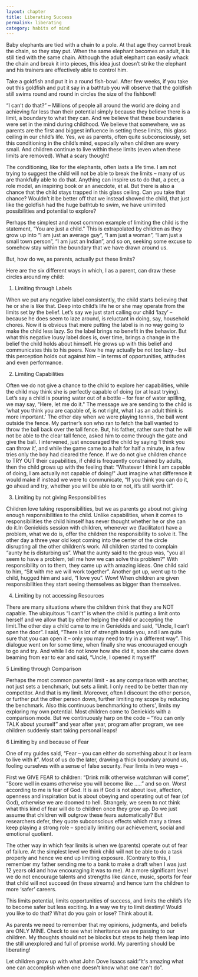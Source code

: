 ```yaml
---
layout: chapter
title: Liberating Success
permalink: liberating
category: habits of mind
---
```


Baby elephants are tied with a chain to a pole. At that age they cannot break the chain, so they stay put. When the same elephant becomes an adult, it is still tied with the same chain. Although the adult elephant can easily whack the chain and break it into pieces, this idea just doesn’t strike the elephant and his trainers are effectively able to control him.

Take a goldfish and put it in a round fish-bowl. After few weeks, if you take out this goldfish and put it say in a bathtub you will observe that the goldfish still swims round and round in circles the size of the fishbowl!

“I can’t do that?” – Millions of people all around the world are doing and achieving far less than their potential simply because they believe there is a limit, a boundary to what they can. And we believe that these boundaries were set in the mind during childhood. We believe that somewhere, we as parents are the first and biggest influence in setting these limits, this glass ceiling in our child’s life. Yes, we as parents, often quite subconsciously, set this conditioning in the child’s mind, especially when children are every small. And children continue to live within these limits (even when these limits are removed). What a scary thought!

The conditioning, like for the elephants, often lasts a life time. I am not trying to suggest the child will not be able to break the limits – many of us are thankfully able to do that. Anything can inspire us to do that, a peer, a role model, an inspiring book or an anecdote, et al. But there is also a chance that the child stays trapped in this glass ceiling. Can you take that chance? Wouldn’t it be better off that we instead showed the child, that just like the goldfish had the huge bathtub to swim, we have unlimited possibilities and potential to explore?

Perhaps the simplest and most common example of limiting the child is the statement, “You are just a child." This is extrapolated by children as they grow up into “I am just an average guy”, “I am just a woman”, “I am just a small town person”, “I am just an Indian”, and so on, seeking some excuse to somehow stay within the boundary that we have drawn around us.

But, how do we, as parents, actually put these limits?

Here are the six different ways in which, I as a parent, can draw these circles around my child:

1. Limiting through Labels

When we put any negative label consistently, the child starts believing that he or she is like that. Deep into child’s life he or she may operate from the limits set by the belief. Let’s say we just start calling our child ‘lazy’ – because he does seem to laze around, is reluctant in doing, say, household chores. Now it is obvious that mere putting the label is in no way going to make the child less lazy. So the label brings no benefit in the behavior. But what this negative lousy label does is, over time, brings a change in the belief the child holds about himself. He grows up with this belief and communicates this to his peers. Now he may actually be not too lazy – but this perception holds out against him – in terms of opportunities, attitudes and even performance.

2. Limiting Capabilities

Often we do not give a chance to the child to explore her capabilities, while the child may think she is perfectly capable of doing (or at least trying). Let’s say a child is pouring water out of a bottle – for fear of water spilling, we may say, “Here, let me do it." The message we are sending to the child is ‘what you think you are capable of, is not right, what I as an adult think is more important.' The other day when we were playing tennis, the ball went outside the fence. My partner’s son who ran to fetch the ball wanted to throw the ball back over the tall fence. But, his father, rather sure that he will not be able to the clear tall fence, asked him to come through the gate and give the ball. I intervened, just encouraged the child by saying ‘I think you can throw it’, and while the game came to a halt for half a minute, in a few tries only the boy had cleared the fence. If we do not give children chance to TRY OUT their capabilities, if child is frequently constrained by adults, then the child grows up with the feeling that: “Whatever I think I am capable of doing, I am actually not capable of doing!" Just imagine what difference it would make if instead we were to communicate, “If you think you can do it, go ahead and try, whether you will be able to or not, it’s still worth it”.

3. Limiting by not giving Responsibilities

Children love taking responsibilities, but we as parents go about not giving enough responsibilities to the child. Unlike capabilities, when it comes to responsibilities the child himself has never thought whether he or she can do it.In Geniekids session with children, whenever we (facilitator) have a problem, what we do is, offer the children the responsibility to solve it. The other day a three year old kept coming into the center of the circle disrupting all the other children’s work. All children started to complain “aunty he is disturbing us”. What the aunty said to the group was, “you all seem to have a problem, tell me how we can solve this problem?" With responsibility on to them, they came up with amazing ideas. One child said to him, “Sit with me we will work together”. Another got up, went up to the child, hugged him and said, “I love you”. Wow! When children are given responsibilities they start seeing themselves as bigger than themselves.

4. Limiting by not accessing Resources

There are many situations where the children think that they are NOT capable. The ubiquitous “I can’t” is when the child is putting a limit onto herself and we allow that by either helping the child or accepting the limit.The other day a child came to me in Geniekids and said, “Uncle, I can’t open the door”. I said, “There is lot of strength inside you, and I am quite sure that you can open it – only you may need to try in a different way”. This dialogue went on for some time, when finally she was encouraged enough to go and try. And while I do not know how she did it, soon she came down beaming from ear to ear and said, “Uncle, I opened it myself!"

5 Limiting through Comparison

Perhaps the most common parental limit - as any comparison with another, not just sets a benchmark, but sets a limit. I only need to be better than my competitor. And that is my limit. Moreover, often I discount the other person, or further put the other person down, further limiting my scope by reducing the benchmark. Also this continuous benchmarking to others', limits my exploring my own potential. Most children come to Geniekids with a comparison mode. But we continuously harp on the code – “You can only TALK about yourself” and year after year, program after program, we see children suddenly start taking personal leaps!

6 Limiting by and because of Fear

One of my guides said, “Fear – you can either do something about it or learn to live with it”. Most of us do the later, drawing a thick boundary around us, fooling ourselves with a sense of false security. Fear limits in two ways –

First we GIVE FEAR to children: “Drink milk otherwise watchman will come”, “Score well in exams otherwise you will become like …..” and so on. Worst according to me is fear of God. It is as if God is not about love, affection, openness and inspiration but is about obeying and operating out of fear (of God), otherwise we are doomed to hell. Strangely, we seem to not think what this kind of fear will do to children once they grow up. Do we just assume that children will outgrow these fears automatically? But researchers defer, they quote subconscious effects which many a times keep playing a strong role – specially limiting our achievement, social and emotional quotient. 

The other way in which fear limits is when we (parents) operate out of fear of failure. At the simplest level we think child will not be able to do a task properly and hence we end up limiting exposure. (Contrary to this, I remember my father sending me to a bank to make a draft when I was just 12 years old and how encouraging it was to me). At a more significant level we do not encourage talents and strengths like dance, music, sports for fear that child will not succeed (in these streams) and hence turn the children to more ‘safer’ careers.

This limits potential, limits opportunities of success, and limits the child’s life to become safer but less exciting. In a way we try to limit destiny! Would you like to do that? What do you gain or lose? Think about it.

As parents we need to remember that my opinions, judgments, and beliefs are ONLY MINE. Check to see what inheritance we are passing to our children. My thoughts should not be blocks but steps to help them leap into the still unexplored and full of promise world. My parenting should be liberating!

Let children grow up with what John Dove Isaacs said:“It's amazing what one can accomplish when one doesn't know what one can't do”.
